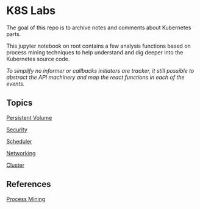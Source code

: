 # K8S Labs

The goal of this repo is to archive notes and comments about Kubernetes parts.

This jupyter notebook on root contains a few analysis functions based on process
mining techniques to help understand and dig deeper into the Kubernetes source code.

*To simplify no informer or callbacks initiators are tracker, it still possible to abstract the
API machinery and map the react functions in each of the events.*

## Topics

[Persistent Volume](persistent-volume/README.md)

[Security](security/README.md)

[Scheduler](scheduler/README.md) 

[Networking](networking/README.md) 

[Cluster](cluster/README.md) 

## References

[Process Mining](https://www.amazon.com/Primer-Process-Mining-SpringerBriefs-Information/dp/3030418189/ref=sr_1_1?dchild=1&keywords=a+primer+on+process+mining&qid=1601772470&sr=8-1)
